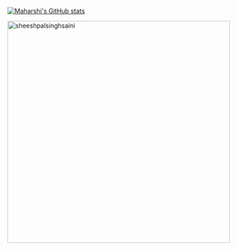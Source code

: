 [![Maharshi's GitHub stats](https://github-readme-stats.vercel.app/api?username=ihsraham)](https://github.com/anuraghazra/github-readme-stats)

<img src="https://github-readme-stats.vercel.app/api/top-langs/?username=sheeshpalsinghsaini&langs_count=7&layout=compact&theme=onedark" alt="sheeshpalsinghsaini" width="500">
